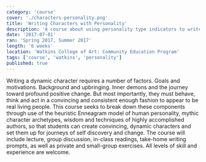 ```yaml
---
category: 'course'
cover: './characters-personality.png'
title: 'Writing Characters with Personality'
description: 'A course about using personality type indicators to write realistic characters'
date: '2017-07-01'
ran: 'Spring 2017, Summer 2017'
length: '6 weeks'
location: 'Watkins College of Art: Community Education Program'
tags: ['course', 'watkins', 'personality']
published: true
---
```


Writing a dynamic character requires a number of factors. Goals and motivations. Background and upbringing. Inner demons and the journey toward profound positive change. But most importantly, they must behave, think and act in a convincing and consistent enough fashion to appear to be real living people. This course seeks to break down these components through use of the heuristic Enneagram model of human personality, mythic character archetypes, wisdom and techniques of highly accomplished authors, so that students can create convincing, dynamic characters and set them up for journeys of self discovery and change. The course will include lecture, group discussion, in-class readings, take-home writing prompts, as well as private and small-group exercises. All levels of skill and experience are welcome.
